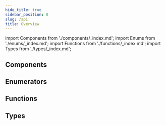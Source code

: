 ```yaml
---
hide_title: true
sidebar_position: 0
slug: /api
title: Overview
---
```


import Components from './components/_index.md';
import Enums from './enums/_index.md';
import Functions from './functions/_index.md';
import Types from './types/_index.md';

## Components
<Components />

## Enumerators
<Enums />

## Functions
<Functions />

## Types
<Types />
